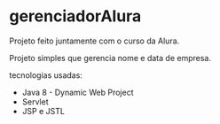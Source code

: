 # gerenciadorAlura
Projeto feito juntamente com o curso da Alura.

Projeto simples que gerencia nome e data de empresa.

tecnologias usadas:
  - Java 8 - Dynamic Web Project
  - Servlet
  - JSP e JSTL  

